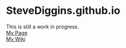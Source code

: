 # SteveDiggins.github.io
This is still a work in progress.
<br>
<a href="https://stevediggins.github.io/">My Page</a>
<br>
<a href="https://github.com/SteveDiggins/SteveDiggins.github.io/wiki/WIKI-Page">My Wiki</a>
<br>
